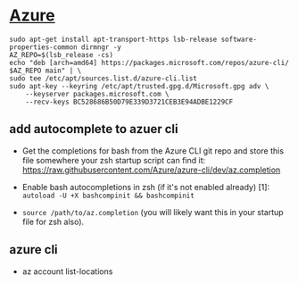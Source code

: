 # [Azure](https://docs.microsoft.com/en-us/cli/azure/install-azure-cli-apt?view=azure-cli-latest)

 ```
sudo apt-get install apt-transport-https lsb-release software-properties-common dirmngr -y
AZ_REPO=$(lsb_release -cs)
echo "deb [arch=amd64] https://packages.microsoft.com/repos/azure-cli/ $AZ_REPO main" | \
sudo tee /etc/apt/sources.list.d/azure-cli.list
sudo apt-key --keyring /etc/apt/trusted.gpg.d/Microsoft.gpg adv \
     --keyserver packages.microsoft.com \
     --recv-keys BC528686B50D79E339D3721CEB3E94ADBE1229CF
 ```
## add autocomplete to azuer cli
- Get the completions for bash from the Azure CLI git repo and store this file somewhere your zsh startup script can find it: https://raw.githubusercontent.com/Azure/azure-cli/dev/az.completion

- Enable bash autocompletions in zsh (if it's not enabled already) [1]: 
```autoload -U +X bashcompinit && bashcompinit```

- ```source /path/to/az.completion``` (you will likely want this in your startup file for zsh also).

## azure cli

- az account list-locations
